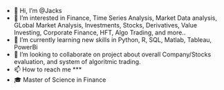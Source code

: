 - 👋 Hi, I’m @Jacks
- 👀 I’m interested in Finance, Time Series Analysis, Market Data analysis, GLobal Market Analysis, Investments, Stocks, Derivatives, Value Investing, Corporate Finance, HFT, Algo Trading, and more..
- 🌱 I’m currently learning new skills in Python, R, SQL, Matlab, Tableau, PowerBi
- 💞️ I’m looking to collaborate on project about overall Company/Stocks evaluation, and system of algoritmic trading.
- 📫 How to reach me ***
- 🎓 Master of Science in Finance

<!---
864479/864479 is a ✨ special ✨ repository because its `README.md` (this file) appears on your GitHub profile.
You can click the Preview link to take a look at your changes.
--->
